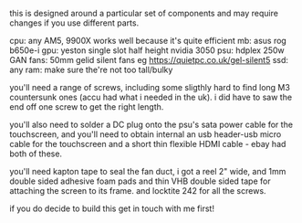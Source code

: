 this is designed around a particular set of components and may require changes if you use different parts.

cpu: any AM5, 9900X works well because it's quite efficient
mb: asus rog b650e-i
gpu: yeston single slot half height nvidia 3050
psu: hdplex 250w GAN
fans: 50mm gelid silent fans eg https://quietpc.co.uk/gel-silent5
ssd: any
ram: make sure the're not too tall/bulky

you'll need a range of screws, including some sligthly hard to find long M3 countersunk ones (accu had what i needed in the uk). i did have to saw the end off one screw to get the right length.

you'll also need to solder a DC plug onto the psu's sata power cable for the touchscreen, and you'll need to obtain internal an usb header-usb micro cable for the touchscreen and a short thin flexible HDMI cable - ebay had both of these.

you'll need kapton tape to seal the fan duct, i got a reel 2" wide, and 1mm double sided adhesive foam pads and thin VHB double sided tape for attaching the screen to its frame. and locktite 242 for all the screws.

if you do decide to build this get in touch with me first!